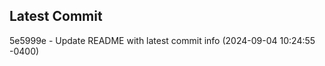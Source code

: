 
## Latest Commit
5e5999e - Update README with latest commit info (2024-09-04 10:24:55 -0400) <Yunxi-Zhou>
